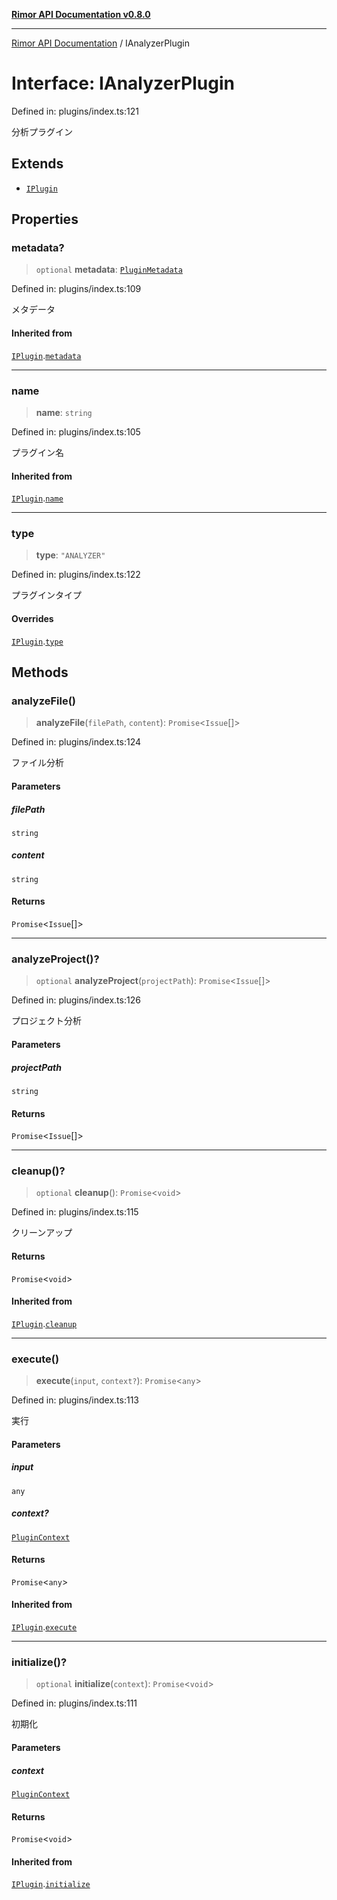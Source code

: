 [**Rimor API Documentation v0.8.0**](../README.md)

***

[Rimor API Documentation](../globals.md) / IAnalyzerPlugin

# Interface: IAnalyzerPlugin

Defined in: plugins/index.ts:121

分析プラグイン

## Extends

- [`IPlugin`](IPlugin.md)

## Properties

### metadata?

> `optional` **metadata**: [`PluginMetadata`](PluginMetadata.md)

Defined in: plugins/index.ts:109

メタデータ

#### Inherited from

[`IPlugin`](IPlugin.md).[`metadata`](IPlugin.md#metadata)

***

### name

> **name**: `string`

Defined in: plugins/index.ts:105

プラグイン名

#### Inherited from

[`IPlugin`](IPlugin.md).[`name`](IPlugin.md#name)

***

### type

> **type**: `"ANALYZER"`

Defined in: plugins/index.ts:122

プラグインタイプ

#### Overrides

[`IPlugin`](IPlugin.md).[`type`](IPlugin.md#type)

## Methods

### analyzeFile()

> **analyzeFile**(`filePath`, `content`): `Promise`\<`Issue`[]\>

Defined in: plugins/index.ts:124

ファイル分析

#### Parameters

##### filePath

`string`

##### content

`string`

#### Returns

`Promise`\<`Issue`[]\>

***

### analyzeProject()?

> `optional` **analyzeProject**(`projectPath`): `Promise`\<`Issue`[]\>

Defined in: plugins/index.ts:126

プロジェクト分析

#### Parameters

##### projectPath

`string`

#### Returns

`Promise`\<`Issue`[]\>

***

### cleanup()?

> `optional` **cleanup**(): `Promise`\<`void`\>

Defined in: plugins/index.ts:115

クリーンアップ

#### Returns

`Promise`\<`void`\>

#### Inherited from

[`IPlugin`](IPlugin.md).[`cleanup`](IPlugin.md#cleanup)

***

### execute()

> **execute**(`input`, `context?`): `Promise`\<`any`\>

Defined in: plugins/index.ts:113

実行

#### Parameters

##### input

`any`

##### context?

[`PluginContext`](PluginContext.md)

#### Returns

`Promise`\<`any`\>

#### Inherited from

[`IPlugin`](IPlugin.md).[`execute`](IPlugin.md#execute)

***

### initialize()?

> `optional` **initialize**(`context`): `Promise`\<`void`\>

Defined in: plugins/index.ts:111

初期化

#### Parameters

##### context

[`PluginContext`](PluginContext.md)

#### Returns

`Promise`\<`void`\>

#### Inherited from

[`IPlugin`](IPlugin.md).[`initialize`](IPlugin.md#initialize)
